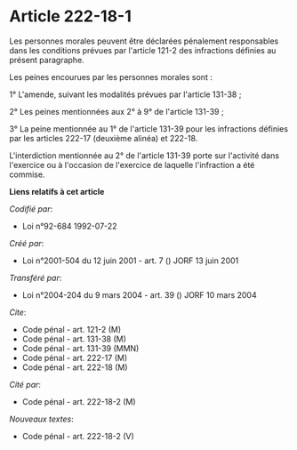 # Article 222-18-1

Les personnes morales peuvent être déclarées pénalement responsables dans les conditions prévues par l'article 121-2 des
infractions définies au présent paragraphe.

Les peines encourues par les personnes morales sont :

1° L'amende, suivant les modalités prévues par l'article 131-38 ;

2° Les peines mentionnées aux 2° à 9° de l'article 131-39 ;

3° La peine mentionnée au 1° de l'article 131-39 pour les infractions définies par les articles 222-17 (deuxième alinéa) et
222-18.

L'interdiction mentionnée au 2° de l'article 131-39 porte sur l'activité dans l'exercice ou à l'occasion de l'exercice de
laquelle l'infraction a été commise.

**Liens relatifs à cet article**

_Codifié par_:

  - Loi n°92-684 1992-07-22

_Créé par_:

  - Loi n°2001-504 du 12 juin 2001 - art. 7 () JORF 13 juin 2001

_Transféré par_:

  - Loi n°2004-204 du 9 mars 2004 - art. 39 () JORF 10 mars 2004

_Cite_:

  - Code pénal - art. 121-2 (M)
  - Code pénal - art. 131-38 (M)
  - Code pénal - art. 131-39 (MMN)
  - Code pénal - art. 222-17 (M)
  - Code pénal - art. 222-18 (M)

_Cité par_:

  - Code pénal - art. 222-18-2 (M)

_Nouveaux textes_:

  - Code pénal - art. 222-18-2 (V)
